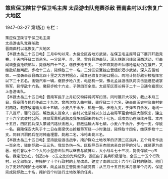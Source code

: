 ### 策应保卫陕甘宁保卫毛主席  太岳游击队竞赛杀敌  晋南曲村以北恢复广大地区

1947-03-27
第1版()
专栏：

    策应保卫陕甘宁保卫毛主席
    太岳游击队竞赛杀敌
    晋南曲村以北恢复广大地区
    【本报太岳二十五日电】三月中旬以来，太岳全区各地方武装，在保卫毛主席号召下展开歼敌竞赛，十天内歼敌二百余名。一分区平、介、灵、霍各县游击队，深入铁路沿线及汾西活动，打击阎顽蚕食抢粮部队，毙俘敌四十三名，缴获步枪五支。二分区临冀游击队缴枪运动仍在展开，又缴敌机枪两挺，步枪十三支，毙俘敌三十一名。三分区安夏独立营组织短小武装，深入安邑城郊，一度袭击该县西北四十里之大方村据点，闻喜已收复刘峪口据点。两地计毙俘敌少校指挥官以下二十五名，击毁汽车一辆，缴获步枪八支，电话机一架。豫北孟县游击队两次击退进犯坡掌蒋军，毙俘敌十六名，缴获步枪十六支，子弹四百余发。太岳军区首长特于二十一日通令嘉奖以上各游击队。
    【本报太岳二十五日电】晋南军民于上月初又粉碎蒋阎军扫荡，同时展开大攻势，截止本月三日，保安团与民兵作战二十九次，曾两次攻入曲村镇，毙俘敌二十六名，破击曲沃史村及曲村史村两路，截获敌运输大车十五辆，小麦八千余斤，机枪一挺，步枪九支，子弹五百余发，电线一千八百斤，骡马四匹，解放民夫百余人；曲村以北蒙城以东过去被蒋军蚕食地区大部恢复，建立了十六个武装村公所，蒋顽军乘机逃跑及我争取回来的有六十七名，现攻势仍在继续开展。本月十五日，四区民兵深入蒙城汽路伏击敌人，获敌运输大车七辆，小麦六千余斤，步枪一支，俘敌一名。襄陵保安大队于十二日在南梁伏击抢粮蒋军经一小时激战，毙俘敌十四名，缴获步枪十二支。同日洪洞民兵在河神庙埋雷，毙敌二名，冷枪击毙三名。
    【本报太岳二十五日电】坚持敌后游击战争，掩护群众土地改革的济源二区民兵，五个月来作战一百余次，毙伤俘敌一三三名，我仅负伤一名。区指导员王杰同志亲自领导的分队，成绩更为卓著，他们曾以十二个人的小型游击队日以继夜与敌搏斗，大小战斗七十三次，毙伤俘敌一○五名，我毫无伤亡，创造○与一○五之比的光辉纪录。该区由于民兵积极活动，全区二十五个行政村，已全部恢复，并掩护了十个行政村的土地改革，建立了南岭以北十六个行政村的联防。他们为了更好的掩护土地改革，向孟县独立营提出杀敌竞赛：从三月十五日到本月底半个月内，保证完成毙俘敌二十名，掩护四个村进行土地改革的任务。
